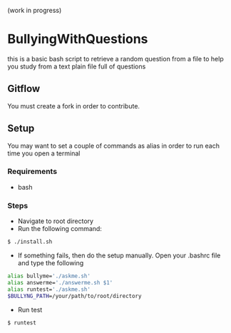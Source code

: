(work in progress)

BullyingWithQuestions
======
this is a basic bash script to retrieve a random question from a file to help you study from a text plain file full of questions

## Gitflow

You must create a fork in order to contribute.

## Setup

You may want to set a couple of commands as alias in order to run each time you open a terminal

### Requirements

* bash

### Steps

* Navigate to root directory
* Run the following command:

```bash
$ ./install.sh
```
* If something fails, then do the setup manually. Open your .bashrc file and type the following
```bash
alias bullyme='./askme.sh' 
alias answerme='./answerme.sh $1'
alias runtest='./askme.sh'
$BULLYNG_PATH=/your/path/to/root/directory
```

* Run test
```bash
$ runtest
```

